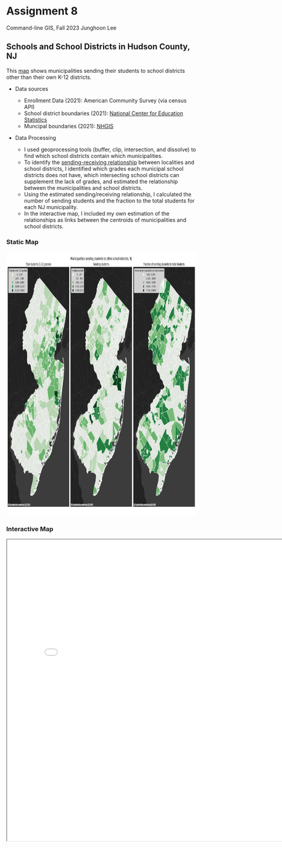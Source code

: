 # Assignment 8
Command-line GIS, Fall 2023
Junghoon Lee

## Schools and School Districts in Hudson County, NJ 
This [map](school_districts_sending_receiving.html) shows municipalities sending their students to school districts other than their own K-12 districts.

- Data sources
  - Enrollment Data (2021): American Community Survey (via census API)
  - School district boundaries (2021): [National Center for Education Statistics](https://nces.ed.gov/programs/edge/Geographic/DistrictBoundaries)
  - Muncipal boundaries (2021): [NHGIS](https://www.nhgis.org/gis-files)
  
- Data Processing
  - I used geoprocessing tools (buffer, clip, intersection, and dissolve) to find which school districts contain which municipalities.
  - To identify the [sending-receiving relationship](https://en.wikipedia.org/wiki/Sending/receiving_relationship#:~:text=A%20sending%2Freceiving%20relationship%20is,part%20of%20a%20historical%20relationship.) between localities and school districts, I identified which grades each municipal school districts does not have, which intersecting school districts can supplement the lack of grades, and estimated the relationship between the municipalities and school districts.
  - Using the estimated sending/receiving relationship, I calculated the number of sending students and the fraction to the total students for each NJ municipality.
  - In the interactive map, I included my own estimation of the relationships as links between the centroids of municipalities and school districts.

### Static Map
<img src = "static.png" width ="1025" height ="700">

### Interactive Map
<iframe src = 'school_districts_sending_receiving.html' width = 800 height = 800> </iframe>
